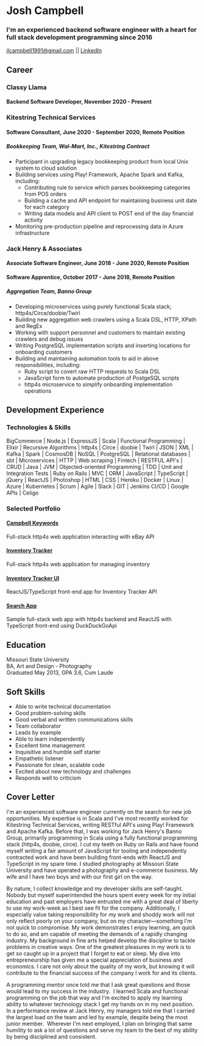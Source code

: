# Josh Campbell
### I'm an experienced backend software engineer with a heart for full stack development programming since 2016

jlcampbell1991@gmail.com || [LinkedIn](https://www.linkedin.com/in/josh-campbell-70a42971/)

## Career
### Classy Llama
#### Backend Software Developer, November 2020 - Present

### Kitestring Technical Services
#### Software Consultant, June 2020 - September 2020, Remote Position
##### Bookkeeping Team, Wal-Mart, Inc., Kitestring Contract
* Participant in upgrading legacy bookkeeping product from local Unix system to cloud solution
* Building services using Play! Framework, Apache Spark and Kafka, including:
  * Contributing rule to service which parses bookkeeping categories from POS orders
  * Building a cache and API endpoint for maintaining business unit date for each category
  * Writing data models and API client to POST end of the day financial activity
* Monitoring pre-production pipeline and reprocessing data in Azure infrastructure

### Jack Henry & Associates
#### Associate Software Engineer, June 2018 - June 2020, Remote Position
#### Software Apprentice, October 2017 - June 2018, Remote Position
##### Aggregation Team, Banno Group
* Developing microservices using purely functional Scala stack; http4s/Circe/doobie/Twirl
* Building new aggregation web crawlers using a Scala DSL, HTTP, XPath and RegEx
* Working with support personnel and customers to maintain existing crawlers and debug issues
* Writing PostgreSQL implementation scripts and inserting locations for onboarding customers
* Building and maintaining automation tools to aid in above responsibilities, including:
  * Ruby script to covert raw HTTP requests to Scala DSL
  * JavaScript form to automate production of PostgeSQL scripts
  * http4s microservice to simplify onboarding implementation operations

## Development Experience
### Technologies & Skills

BigCommerce | Node.js | ExpressJS | Scala | Functional Programming | Elixir | Recursive Algorithms | http4s | Circe | doobie | Twirl | JSON | XML | Kafka | Spark | CosmosDB | NoSQL | PostgreSQL | Relational databases | sbt | Microservices | HTTP | Web scraping | Fintech | RESTFUL API's | CRUD | Java | JVM | Objected-oriented Programming | TDD | Unit and Integration Tests | Ruby on Rails | MVC | ORM | JavaScript | TypeScript | jQuery | ReactJS | Photoshop | HTML | CSS | Heroku | Docker | Linux | Azure | Kubernetes | Scrum | Agile | Slack | GIT | Jenkins CI/CD | Google APIs | Celigo

### Selected Portfolio
#### [Campbell Keywords](https://github.com/jlcampbell1991/campbell-keywords)
Full-stack http4s web application interacting with eBay API
#### [Inventory Tracker](https://github.com/jlcampbell1991/inventory-tracker)
Full-stack http4s web application for managing inventory
#### [Inventory Tracker UI](https://github.com/jlcampbell1991/inventory-tracker-ui)
ReactJS/TypeScript front-end app for Inventory Tracker API
#### [Search App](https://github.com/jlcampbell1991/search-app)
Sample full-stack web app with http4s backend and ReactJS with TypeScript front-end using DuckDuckGoApi

## Education
Missouri State University\
BA, Art and Design - Photography\
Graduated May 2013, GPA 3.6, Cum Laude

## Soft Skills
* Able to write technical documentation
* Good problem-solving skills
* Good verbal and written communications skills
* Team collaborator
* Leads by example
* Able to learn independently
* Excellent time management
* Inquisitive and humble self starter
* Empathetic listener
* Passionate for clean, scalable code
* Excited about new technology and challenges
* Responds well to criticism

## Cover Letter
I'm an experienced software engineer currently on the search for new job opportunities.  My expertise is in Scala and I've most recently worked for Kitestring Technical Services, writing RESTful API's using Play! Framework and Apache Kafka.  Before that, I was working for Jack Henry's Banno Group, primarily programming in Scala using a fully functional programming stack (http4s, doobie, circe).  I cut my teeth on Ruby on Rails and have found myself writing a fair amount of JavaScript for tooling and independently contracted work and have been building front-ends with ReactJS and TypeScript in my spare time. I studied photography at Missouri State University and have operated a photography and e-commerce business.  My wife and I have two boys and with our first girl on the way.

By nature, I collect knowledge and my developer skills are self-taught. Nobody but myself superintended the hours spent every week for my initial education and past employers have entrusted me with a great deal of liberty to use my work-week as I best see fit for the company. Additionally, I especially value taking responsibility for my work and shoddy work will not only reflect poorly on your company, but on my character—something I'm not quick to compromise. My work demonstrates I enjoy learning, am quick to do so, and am capable of meeting the demands of a rapidly changing industry. My background in fine arts helped develop the discipline to tackle problems in creative ways.  One of the greatest pleasures in my work is to get so caught up in a project that I forget to eat or sleep. My dive into entrepreneurship has given me a special appreciation of business and economics. I care not only about the quality of my work, but knowing it will contribute to the financial success of the company I work for and its clients.

A programming mentor once told me that I ask great questions and those would lead to my success in the industry.  I learned Scala and functional programming on the job that way and I'm excited to apply my learning ability to whatever technology stack I get my hands on in my next position.  In a performance review at Jack Henry, my managers told me that I carried the largest load on the team and led by example, despite being the most junior member.  Wherever I'm next employed, I plan on bringing that same humility to ask a lot of questions and serve my team to the best of my ability by being disciplined and consistent.
